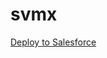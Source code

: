 # svmx

<a href='https://githubsfdeploy.herokuapp.com/?owner=afawcett&repo=apex-sobjectdataloader'>Deploy to Salesforce</a>
